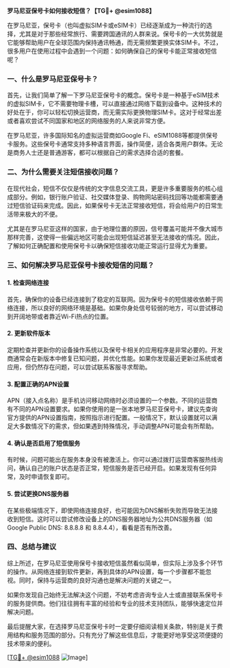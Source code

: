 **罗马尼亚保号卡如何接收短信？【TG💪+ @esim1088】**

在罗马尼亚，保号卡（也叫虚拟SIM卡或eSIM卡）已经逐渐成为一种流行的选择，尤其是对于那些经常旅行、需要跨国通讯的人群来说。保号卡的一大优势就是它能够帮助用户在全球范围内保持通讯畅通，而无需频繁更换实体SIM卡。不过，很多用户在使用过程中会遇到一个问题：如何确保自己的保号卡能正常接收短信呢？

### 一、什么是罗马尼亚保号卡？

首先，让我们简单了解一下罗马尼亚保号卡的概念。保号卡是一种基于eSIM技术的虚拟SIM卡，它不需要物理卡槽，可以直接通过网络下载到设备中。这种技术的好处在于，你可以轻松切换运营商，而无需实际更换物理SIM卡。这对于经常出差或者喜欢尝试不同国家和地区的网络服务的人来说非常方便。

在罗马尼亚，许多国际知名的虚拟运营商如Google Fi、eSIM1088等都提供保号卡服务。这些保号卡通常支持多种语言界面，操作简便，适合各类用户群体。无论是商务人士还是普通游客，都可以根据自己的需求选择合适的套餐。

### 二、为什么需要关注短信接收问题？

在现代社会，短信不仅仅是传统的文字信息交流工具，更是许多重要服务的核心组成部分。例如，银行账户验证、社交媒体登录、购物网站密码找回等功能都需要通过短信验证码来完成。因此，如果保号卡无法正常接收短信，将会给用户的日常生活带来极大的不便。

尤其是在罗马尼亚这样的国家，由于地理位置的原因，信号覆盖可能并不像大城市那样完善，这使得一些偏远地区可能会出现短信延迟甚至无法接收的情况。因此，了解如何正确配置和使用保号卡以确保短信接收功能正常运行显得尤为重要。

### 三、如何解决罗马尼亚保号卡接收短信的问题？

#### 1. 检查网络连接

首先，确保你的设备已经连接到了稳定的互联网。因为保号卡的短信接收依赖于网络连接，所以良好的网络环境是基础。如果你身处信号较弱的地方，可以尝试移动到开阔地带或者靠近Wi-Fi热点的位置。

#### 2. 更新软件版本

定期检查并更新你的设备操作系统以及保号卡相关的应用程序是非常必要的。开发商通常会在新版本中修复已知问题，并优化性能。如果你发现最近更新过系统或者应用，但仍然存在问题，可以尝试联系客服寻求帮助。

#### 3. 配置正确的APN设置

APN（接入点名称）是手机访问移动网络时必须设置的一个参数。不同的运营商有不同的APN设置要求。如果你使用的是一张本地罗马尼亚保号卡，建议先查询官方提供的APN设置指南，按照指示进行配置。一般情况下，默认设置就可以满足大多数情况下的需求，但如果遇到特殊情况，手动调整APN可能会有所帮助。

#### 4. 确认是否启用了短信服务

有时候，问题可能出在服务本身没有被激活上。你可以通过拨打运营商客服热线询问，确认自己的账户状态是否正常，短信服务是否已经开启。如果发现有任何异常，及时申请恢复即可。

#### 5. 尝试更换DNS服务器

在某些极端情况下，即使网络连接良好，也可能因为DNS解析失败而导致无法接收到短信。这时可以尝试修改设备上的DNS服务器地址为公共DNS服务器（如Google Public DNS: 8.8.8.8 和 8.8.4.4），看看是否有所改善。

### 四、总结与建议

综上所述，在罗马尼亚使用保号卡接收短信虽然看似简单，但实际上涉及多个环节的操作。从网络连接到软件更新，再到具体的APN设置，每一个步骤都不能忽视。同时，保持与运营商的良好沟通也是解决问题的关键之一。

如果你发现自己始终无法解决这个问题，不妨考虑咨询专业人士或直接联系保号卡的服务提供商。他们往往拥有丰富的经验和专业的技术支持团队，能够快速定位并解决问题。

最后提醒大家，在选择罗马尼亚保号卡时一定要仔细阅读相关条款，特别是关于费用结构和服务范围的部分。只有充分了解这些信息后，才能更好地享受这项便捷的技术带来的便利。

[[TG💪+ @esim1088](https://t.me/s/esim1088) ![Image](https://i.postimg.cc/4NQfJmqS/Snipaste-2025-05-13-00-14-12.png)]